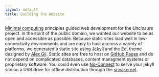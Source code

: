 ```yaml
---
layout: default
title: Building The Website
---
```


[Minimal computing](http://go-dh.github.io/mincomp/) principles guided web development for the *Unclosure* project. In the spirit of the public domain, we wanted our website to be as open and accessible as possible. Because static sites load well in low-connectivity environments and are easy to host accross a variety of platforms, we generated a static site using [Jekyll](https://jekyllrb.com/) and the [Ed.](https://minicomp.github.io/ed/) theme designed by [Alex Gil](https://github.com/elotroalex/ed). Static sites are free to host on [GitHub Pages](https://pages.github.com/) and do not depend on complicated databases, content managment systems or proprietary software. You could even use [No-Connect](https://github.com/xpmethod/no-connect) to serve your jekyll site on a USB drive for offline distribution through the [sneakernet](https://en.oxforddictionaries.com/definition/sneakernet). 